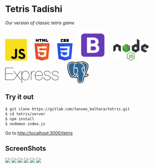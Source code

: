 # Tetris Tadishi
*Our version of classic tetris game*
  
<img src="./images/javascript.svg" height="70">&nbsp;&nbsp;&nbsp;&nbsp;&nbsp;
<img src="./images/html-5.svg" height="70">&nbsp;&nbsp;&nbsp;&nbsp;&nbsp;
<img src="./images/css-3.svg" height="70">&nbsp;&nbsp;&nbsp;
<img src="./images/bootstrap .svg" height="100">&nbsp;&nbsp;&nbsp;
<img src="./images/nodejs.svg" height="70">&nbsp;&nbsp;&nbsp;&nbsp;&nbsp;&nbsp;
<img src="./images/express.svg" height="50">&nbsp;&nbsp;&nbsp;&nbsp;&nbsp;&nbsp;
<img src="./images/postgresql-icon.svg" height="70">

## Try it out

```
$ git clone https://gitlab.com/tanvee_balhara/tetris.git 
$ cd tetris/server  
$ npm install  
$ nodemon index.js  
```
Go to [http://localhost:3000/tetris](http://localhost:3000/tetris)

## ScreenShots
<img src="https://www.linkpicture.com/q/Screenshot-from-2021-01-10-18-46-37.png" type="image" height="300">
<img src="https://www.linkpicture.com/q/Screenshot-from-2021-01-10-18-46-44.png" type="image" height="300">
<img src="https://www.linkpicture.com/q/Screenshot-from-2021-01-10-18-46-59.png" type="image" height="300">
<img src="https://www.linkpicture.com/q/Screenshot-from-2021-01-10-18-47-07.png" type="image" height="300">
<img src="https://www.linkpicture.com/q/Screenshot-from-2021-01-10-18-47-14.png" type="image" height="300">
<img src="https://www.linkpicture.com/q/Screenshot-from-2021-01-10-18-47-31.png" type="image" height="300">
